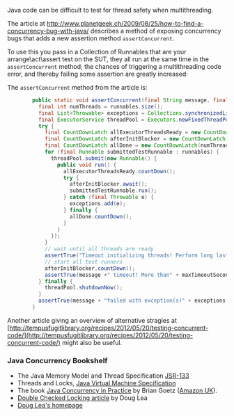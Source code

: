 Java code can be difficult to test for thread safety when multithreading.

The article at http://www.planetgeek.ch/2009/08/25/how-to-find-a-concurrency-bug-with-java/
describes a method of exposing concurrency bugs that adds a new assertion method `assertConcurrent`.  

To use this you pass in a Collection of Runnables that are your arrange\act\assert test on the SUT, they all run at the same time in the `assertConcurrent` method; the chances of triggering a multithreading code error, and thereby failing some assertion are greatly increased:

The `assertConcurrent` method from the article is:
```java
		public static void assertConcurrent(final String message, final List<? extends Runnable> runnables, final int maxTimeoutSeconds) throws InterruptedException {
		  final int numThreads = runnables.size();
		  final List<Throwable> exceptions = Collections.synchronizedList(new ArrayList<Throwable>());
		  final ExecutorService threadPool = Executors.newFixedThreadPool(numThreads);
		  try {
			final CountDownLatch allExecutorThreadsReady = new CountDownLatch(numThreads);
			final CountDownLatch afterInitBlocker = new CountDownLatch(1);
			final CountDownLatch allDone = new CountDownLatch(numThreads);
			for (final Runnable submittedTestRunnable : runnables) {
			  threadPool.submit(new Runnable() {
				public void run() {
				  allExecutorThreadsReady.countDown();
				  try {
					afterInitBlocker.await();
					submittedTestRunnable.run();
				  } catch (final Throwable e) {
					exceptions.add(e);
				  } finally {
					allDone.countDown();
				  }
				}
			  });
			}
			// wait until all threads are ready
			assertTrue("Timeout initializing threads! Perform long lasting initializations before passing runnables to assertConcurrent", allExecutorThreadsReady.await(runnables.size() * 10, TimeUnit.MILLISECONDS));
			// start all test runners
			afterInitBlocker.countDown();
			assertTrue(message +" timeout! More than" + maxTimeoutSeconds + "seconds", allDone.await(maxTimeoutSeconds, TimeUnit.SECONDS));
		  } finally {
			threadPool.shutdownNow();
		  }
		  assertTrue(message + "failed with exception(s)" + exceptions, exceptions.isEmpty());
		}
```


Another article giving an overview of alternative stragies at [http://tempusfugitlibrary.org/recipes/2012/05/20/testing-concurrent-code/](http://tempusfugitlibrary.org/recipes/2012/05/20/testing-concurrent-code/) might also be useful.

### Java Concurrency Bookshelf

- The Java Memory Model and Thread Specification [JSR-133](http://jcp.org/en/jsr/detail?id=133)
- Threads and Locks, [Java Virtual Machine Specification](http://docs.oracle.com/javase/specs/jvms/se5.0/html/Threads.doc.html)
- The book [Java Concurrency in Practice](http://www.javaconcurrencyinpractice.com) by Brian Goetz ([Amazon UK](http://tinyurl.com/a98yue3)).
- [Double Checked Locking article](http://www.cs.umd.edu/~pugh/java/memoryModel/DoubleCheckedLocking.html) by Doug Lea
- [Doug Lea's homepage](http://g.oswego.edu)